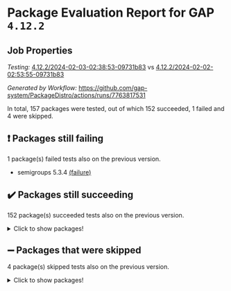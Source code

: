 # Package Evaluation Report for GAP `4.12.2`

## Job Properties

*Testing:* [4.12.2/2024-02-03-02:38:53-09731b83](https://github.com/gap-system/PackageDistro/blob/data/reports/4.12.2/2024-02-03-02:38:53-09731b83) vs [4.12.2/2024-02-02-02:53:55-09731b83](https://github.com/gap-system/PackageDistro/blob/data/reports/4.12.2/2024-02-02-02:53:55-09731b83)

*Generated by Workflow:* https://github.com/gap-system/PackageDistro/actions/runs/7763817531

In total, 157 packages were tested, out of which 152 succeeded, 1 failed and 4 were skipped.

## :exclamation: Packages still failing

1 package(s) failed tests also on the previous version.
- semigroups 5.3.4 [(failure)](https://github.com/gap-system/PackageDistro/actions/runs/7763817531/job/21176716543)

## :heavy_check_mark: Packages still succeeding

152 package(s) succeeded tests also on the previous version.
<details><summary>Click to show packages!</summary>

- 4ti2interface 2023.02-04 [(success)](https://github.com/gap-system/PackageDistro/actions/runs/7763817531/job/21176700991)
- ace 5.6.2 [(success)](https://github.com/gap-system/PackageDistro/actions/runs/7763817531/job/21176701067)
- aclib 1.3.2 [(success)](https://github.com/gap-system/PackageDistro/actions/runs/7763817531/job/21176701129)
- agt 0.3.1 [(success)](https://github.com/gap-system/PackageDistro/actions/runs/7763817531/job/21176701192)
- alnuth 3.2.1 [(success)](https://github.com/gap-system/PackageDistro/actions/runs/7763817531/job/21176701262)
- anupq 3.3.0 [(success)](https://github.com/gap-system/PackageDistro/actions/runs/7763817531/job/21176701329)
- atlasrep 2.1.8 [(success)](https://github.com/gap-system/PackageDistro/actions/runs/7763817531/job/21176701406)
- autodoc 2023.06.19 [(success)](https://github.com/gap-system/PackageDistro/actions/runs/7763817531/job/21176701501)
- automata 1.15 [(success)](https://github.com/gap-system/PackageDistro/actions/runs/7763817531/job/21176703019)
- automgrp 1.3.2 [(success)](https://github.com/gap-system/PackageDistro/actions/runs/7763817531/job/21176703265)
- autpgrp 1.11 [(success)](https://github.com/gap-system/PackageDistro/actions/runs/7763817531/job/21176703448)
- cap 2024.01-06 [(success)](https://github.com/gap-system/PackageDistro/actions/runs/7763817531/job/21176704209)
- caratinterface 2.3.6 [(success)](https://github.com/gap-system/PackageDistro/actions/runs/7763817531/job/21176704905)
- cddinterface 2022.11.01 [(success)](https://github.com/gap-system/PackageDistro/actions/runs/7763817531/job/21176705183)
- circle 1.6.6 [(success)](https://github.com/gap-system/PackageDistro/actions/runs/7763817531/job/21176705261)
- classicpres 1.22 [(success)](https://github.com/gap-system/PackageDistro/actions/runs/7763817531/job/21176705330)
- cohomolo 1.6.11 [(success)](https://github.com/gap-system/PackageDistro/actions/runs/7763817531/job/21176705415)
- congruence 1.2.5 [(success)](https://github.com/gap-system/PackageDistro/actions/runs/7763817531/job/21176705501)
- corelg 1.56 [(success)](https://github.com/gap-system/PackageDistro/actions/runs/7763817531/job/21176705598)
- crime 1.6 [(success)](https://github.com/gap-system/PackageDistro/actions/runs/7763817531/job/21176705670)
- crisp 1.4.6 [(success)](https://github.com/gap-system/PackageDistro/actions/runs/7763817531/job/21176705735)
- crypting 0.10.4 [(success)](https://github.com/gap-system/PackageDistro/actions/runs/7763817531/job/21176705799)
- cryst 4.1.27 [(success)](https://github.com/gap-system/PackageDistro/actions/runs/7763817531/job/21176705854)
- crystcat 1.1.10 [(success)](https://github.com/gap-system/PackageDistro/actions/runs/7763817531/job/21176705939)
- ctbllib 1.3.7 [(success)](https://github.com/gap-system/PackageDistro/actions/runs/7763817531/job/21176706011)
- cubefree 1.19 [(success)](https://github.com/gap-system/PackageDistro/actions/runs/7763817531/job/21176706080)
- curlinterface 2.3.2 [(success)](https://github.com/gap-system/PackageDistro/actions/runs/7763817531/job/21176706175)
- cvec 2.8.1 [(success)](https://github.com/gap-system/PackageDistro/actions/runs/7763817531/job/21176706274)
- datastructures 0.3.0 [(success)](https://github.com/gap-system/PackageDistro/actions/runs/7763817531/job/21176706350)
- deepthought 1.0.6 [(success)](https://github.com/gap-system/PackageDistro/actions/runs/7763817531/job/21176706456)
- design 1.8 [(success)](https://github.com/gap-system/PackageDistro/actions/runs/7763817531/job/21176706538)
- difsets 2.3.1 [(success)](https://github.com/gap-system/PackageDistro/actions/runs/7763817531/job/21176706597)
- digraphs 1.6.3 [(success)](https://github.com/gap-system/PackageDistro/actions/runs/7763817531/job/21176706696)
- edim 1.3.7 [(success)](https://github.com/gap-system/PackageDistro/actions/runs/7763817531/job/21176706813)
- example 4.3.4 [(success)](https://github.com/gap-system/PackageDistro/actions/runs/7763817531/job/21176708451)
- examplesforhomalg 2023.10-01 [(success)](https://github.com/gap-system/PackageDistro/actions/runs/7763817531/job/21176708580)
- factint 1.6.3 [(success)](https://github.com/gap-system/PackageDistro/actions/runs/7763817531/job/21176708672)
- ferret 1.0.10 [(success)](https://github.com/gap-system/PackageDistro/actions/runs/7763817531/job/21176708753)
- fga 1.5.0 [(success)](https://github.com/gap-system/PackageDistro/actions/runs/7763817531/job/21176708832)
- fining 1.5.6 [(success)](https://github.com/gap-system/PackageDistro/actions/runs/7763817531/job/21176708914)
- float 1.0.4 [(success)](https://github.com/gap-system/PackageDistro/actions/runs/7763817531/job/21176709015)
- format 1.4.3 [(success)](https://github.com/gap-system/PackageDistro/actions/runs/7763817531/job/21176709101)
- forms 1.2.9 [(success)](https://github.com/gap-system/PackageDistro/actions/runs/7763817531/job/21176709198)
- fplsa 1.2.6 [(success)](https://github.com/gap-system/PackageDistro/actions/runs/7763817531/job/21176709292)
- fr 2.4.13 [(success)](https://github.com/gap-system/PackageDistro/actions/runs/7763817531/job/21176709385)
- francy 2.0.3 [(success)](https://github.com/gap-system/PackageDistro/actions/runs/7763817531/job/21176709490)
- fwtree 1.3 [(success)](https://github.com/gap-system/PackageDistro/actions/runs/7763817531/job/21176709581)
- gapdoc 1.6.6 [(success)](https://github.com/gap-system/PackageDistro/actions/runs/7763817531/job/21176709673)
- gauss 2023.02-04 [(success)](https://github.com/gap-system/PackageDistro/actions/runs/7763817531/job/21176709788)
- gaussforhomalg 2023.11-01 [(success)](https://github.com/gap-system/PackageDistro/actions/runs/7763817531/job/21176709867)
- gbnp 1.0.5 [(success)](https://github.com/gap-system/PackageDistro/actions/runs/7763817531/job/21176709949)
- generalizedmorphismsforcap 2024.01-01 [(success)](https://github.com/gap-system/PackageDistro/actions/runs/7763817531/job/21176710033)
- genss 1.6.8 [(success)](https://github.com/gap-system/PackageDistro/actions/runs/7763817531/job/21176710120)
- gradedmodules 2024.01-01 [(success)](https://github.com/gap-system/PackageDistro/actions/runs/7763817531/job/21176710221)
- gradedringforhomalg 2023.08-01 [(success)](https://github.com/gap-system/PackageDistro/actions/runs/7763817531/job/21176710311)
- grape 4.9.0 [(success)](https://github.com/gap-system/PackageDistro/actions/runs/7763817531/job/21176710403)
- groupoids 1.74 [(success)](https://github.com/gap-system/PackageDistro/actions/runs/7763817531/job/21176710487)
- grpconst 2.6.5 [(success)](https://github.com/gap-system/PackageDistro/actions/runs/7763817531/job/21176710566)
- guarana 0.96.3 [(success)](https://github.com/gap-system/PackageDistro/actions/runs/7763817531/job/21176710639)
- guava 3.18 [(success)](https://github.com/gap-system/PackageDistro/actions/runs/7763817531/job/21176710721)
- hap 1.62 [(success)](https://github.com/gap-system/PackageDistro/actions/runs/7763817531/job/21176710809)
- hapcryst 0.1.15 [(success)](https://github.com/gap-system/PackageDistro/actions/runs/7763817531/job/21176710914)
- hecke 1.5.3 [(success)](https://github.com/gap-system/PackageDistro/actions/runs/7763817531/job/21176711009)
- help 3.5 [(success)](https://github.com/gap-system/PackageDistro/actions/runs/7763817531/job/21176711118)
- homalg 2024.01-01 [(success)](https://github.com/gap-system/PackageDistro/actions/runs/7763817531/job/21176711217)
- homalgtocas 2023.11-01 [(success)](https://github.com/gap-system/PackageDistro/actions/runs/7763817531/job/21176711335)
- idrel 2.46 [(success)](https://github.com/gap-system/PackageDistro/actions/runs/7763817531/job/21176711438)
- images 1.3.2 [(success)](https://github.com/gap-system/PackageDistro/actions/runs/7763817531/job/21176711538)
- intpic 0.3.0 [(success)](https://github.com/gap-system/PackageDistro/actions/runs/7763817531/job/21176711646)
- io 4.8.2 [(success)](https://github.com/gap-system/PackageDistro/actions/runs/7763817531/job/21176711751)
- io_forhomalg 2023.02-04 [(success)](https://github.com/gap-system/PackageDistro/actions/runs/7763817531/job/21176711864)
- irredsol 1.4.4 [(success)](https://github.com/gap-system/PackageDistro/actions/runs/7763817531/job/21176711994)
- json 2.2.0 [(success)](https://github.com/gap-system/PackageDistro/actions/runs/7763817531/job/21176712108)
- jupyterkernel 1.5.0 [(success)](https://github.com/gap-system/PackageDistro/actions/runs/7763817531/job/21176712211)
- jupyterviz 1.5.6 [(success)](https://github.com/gap-system/PackageDistro/actions/runs/7763817531/job/21176712336)
- kan 1.37 [(success)](https://github.com/gap-system/PackageDistro/actions/runs/7763817531/job/21176712451)
- kbmag 1.5.11 [(success)](https://github.com/gap-system/PackageDistro/actions/runs/7763817531/job/21176712550)
- laguna 3.9.6 [(success)](https://github.com/gap-system/PackageDistro/actions/runs/7763817531/job/21176712632)
- liealgdb 2.2.1 [(success)](https://github.com/gap-system/PackageDistro/actions/runs/7763817531/job/21176712723)
- liepring 2.8 [(success)](https://github.com/gap-system/PackageDistro/actions/runs/7763817531/job/21176712811)
- liering 2.4.2 [(success)](https://github.com/gap-system/PackageDistro/actions/runs/7763817531/job/21176712911)
- linearalgebraforcap 2024.01-07 [(success)](https://github.com/gap-system/PackageDistro/actions/runs/7763817531/job/21176713012)
- localizeringforhomalg 2023.10-01 [(success)](https://github.com/gap-system/PackageDistro/actions/runs/7763817531/job/21176713116)
- loops 3.4.3 [(success)](https://github.com/gap-system/PackageDistro/actions/runs/7763817531/job/21176713224)
- lpres 1.0.3 [(success)](https://github.com/gap-system/PackageDistro/actions/runs/7763817531/job/21176713339)
- majoranaalgebras 1.5.1 [(success)](https://github.com/gap-system/PackageDistro/actions/runs/7763817531/job/21176713470)
- mapclass 1.4.6 [(success)](https://github.com/gap-system/PackageDistro/actions/runs/7763817531/job/21176713575)
- matgrp 0.70 [(success)](https://github.com/gap-system/PackageDistro/actions/runs/7763817531/job/21176713694)
- matricesforhomalg 2023.11-02 [(success)](https://github.com/gap-system/PackageDistro/actions/runs/7763817531/job/21176713821)
- modisom 2.5.4 [(success)](https://github.com/gap-system/PackageDistro/actions/runs/7763817531/job/21176713954)
- modulepresentationsforcap 2024.01-04 [(success)](https://github.com/gap-system/PackageDistro/actions/runs/7763817531/job/21176714073)
- modules 2024.01-01 [(success)](https://github.com/gap-system/PackageDistro/actions/runs/7763817531/job/21176714185)
- monoidalcategories 2024.01-13 [(success)](https://github.com/gap-system/PackageDistro/actions/runs/7763817531/job/21176714273)
- nconvex 2022.09-01 [(success)](https://github.com/gap-system/PackageDistro/actions/runs/7763817531/job/21176714365)
- nilmat 1.4.2 [(success)](https://github.com/gap-system/PackageDistro/actions/runs/7763817531/job/21176714437)
- nock 1.5 [(success)](https://github.com/gap-system/PackageDistro/actions/runs/7763817531/job/21176714510)
- normalizinterface 1.3.6 [(success)](https://github.com/gap-system/PackageDistro/actions/runs/7763817531/job/21176714582)
- nq 2.5.11 [(success)](https://github.com/gap-system/PackageDistro/actions/runs/7763817531/job/21176714642)
- numericalsgps 1.3.1 [(success)](https://github.com/gap-system/PackageDistro/actions/runs/7763817531/job/21176714712)
- openmath 11.5.3 [(success)](https://github.com/gap-system/PackageDistro/actions/runs/7763817531/job/21176714795)
- orb 4.9.0 [(success)](https://github.com/gap-system/PackageDistro/actions/runs/7763817531/job/21176714874)
- packagemanager 1.4.3 [(success)](https://github.com/gap-system/PackageDistro/actions/runs/7763817531/job/21176714955)
- patternclass 2.4.3 [(success)](https://github.com/gap-system/PackageDistro/actions/runs/7763817531/job/21176715041)
- permut 2.0.5 [(success)](https://github.com/gap-system/PackageDistro/actions/runs/7763817531/job/21176715085)
- polenta 1.3.10 [(success)](https://github.com/gap-system/PackageDistro/actions/runs/7763817531/job/21176715157)
- polymaking 0.8.7 [(success)](https://github.com/gap-system/PackageDistro/actions/runs/7763817531/job/21176715232)
- primgrp 3.4.4 [(success)](https://github.com/gap-system/PackageDistro/actions/runs/7763817531/job/21176715297)
- profiling 2.5.4 [(success)](https://github.com/gap-system/PackageDistro/actions/runs/7763817531/job/21176715372)
- qdistrnd 0.9.2 [(success)](https://github.com/gap-system/PackageDistro/actions/runs/7763817531/job/21176715430)
- qpa 1.35 [(success)](https://github.com/gap-system/PackageDistro/actions/runs/7763817531/job/21176715491)
- quagroup 1.8.4 [(success)](https://github.com/gap-system/PackageDistro/actions/runs/7763817531/job/21176715556)
- radiroot 2.9 [(success)](https://github.com/gap-system/PackageDistro/actions/runs/7763817531/job/21176715631)
- rcwa 4.7.1 [(success)](https://github.com/gap-system/PackageDistro/actions/runs/7763817531/job/21176715730)
- rds 1.8 [(success)](https://github.com/gap-system/PackageDistro/actions/runs/7763817531/job/21176715821)
- recog 1.4.2 [(success)](https://github.com/gap-system/PackageDistro/actions/runs/7763817531/job/21176715892)
- repndecomp 1.3.0 [(success)](https://github.com/gap-system/PackageDistro/actions/runs/7763817531/job/21176715964)
- repsn 3.1.2 [(success)](https://github.com/gap-system/PackageDistro/actions/runs/7763817531/job/21176716078)
- resclasses 4.7.3 [(success)](https://github.com/gap-system/PackageDistro/actions/runs/7763817531/job/21176716179)
- ringsforhomalg 2023.11-02 [(success)](https://github.com/gap-system/PackageDistro/actions/runs/7763817531/job/21176716278)
- sco 2023.08-01 [(success)](https://github.com/gap-system/PackageDistro/actions/runs/7763817531/job/21176716362)
- scscp 2.4.2 [(success)](https://github.com/gap-system/PackageDistro/actions/runs/7763817531/job/21176716441)
- sglppow 2.3 [(success)](https://github.com/gap-system/PackageDistro/actions/runs/7763817531/job/21176716647)
- sgpviz 0.999.5 [(success)](https://github.com/gap-system/PackageDistro/actions/runs/7763817531/job/21176716750)
- simpcomp 2.1.14 [(success)](https://github.com/gap-system/PackageDistro/actions/runs/7763817531/job/21176716860)
- singular 2023.02.09 [(success)](https://github.com/gap-system/PackageDistro/actions/runs/7763817531/job/21176716984)
- sl2reps 1.1 [(success)](https://github.com/gap-system/PackageDistro/actions/runs/7763817531/job/21176717105)
- sla 1.5.3 [(success)](https://github.com/gap-system/PackageDistro/actions/runs/7763817531/job/21176717232)
- smallgrp 1.5.3 [(success)](https://github.com/gap-system/PackageDistro/actions/runs/7763817531/job/21176717349)
- smallsemi 0.6.13 [(success)](https://github.com/gap-system/PackageDistro/actions/runs/7763817531/job/21176717449)
- sonata 2.9.6 [(success)](https://github.com/gap-system/PackageDistro/actions/runs/7763817531/job/21176717637)
- sophus 1.27 [(success)](https://github.com/gap-system/PackageDistro/actions/runs/7763817531/job/21176717733)
- sotgrps 1.2 [(success)](https://github.com/gap-system/PackageDistro/actions/runs/7763817531/job/21176717817)
- spinsym 1.5.2 [(success)](https://github.com/gap-system/PackageDistro/actions/runs/7763817531/job/21176717894)
- standardff 1.0 [(success)](https://github.com/gap-system/PackageDistro/actions/runs/7763817531/job/21176717984)
- symbcompcc 1.3.2 [(success)](https://github.com/gap-system/PackageDistro/actions/runs/7763817531/job/21176718063)
- thelma 1.3 [(success)](https://github.com/gap-system/PackageDistro/actions/runs/7763817531/job/21176718146)
- tomlib 1.2.11 [(success)](https://github.com/gap-system/PackageDistro/actions/runs/7763817531/job/21176718236)
- toolsforhomalg 2023.11-01 [(success)](https://github.com/gap-system/PackageDistro/actions/runs/7763817531/job/21176718313)
- toric 1.9.5 [(success)](https://github.com/gap-system/PackageDistro/actions/runs/7763817531/job/21176718411)
- toricvarieties 2022.07.13 [(success)](https://github.com/gap-system/PackageDistro/actions/runs/7763817531/job/21176718498)
- transgrp 3.6.5 [(success)](https://github.com/gap-system/PackageDistro/actions/runs/7763817531/job/21176718590)
- ugaly 4.1.3 [(success)](https://github.com/gap-system/PackageDistro/actions/runs/7763817531/job/21176718679)
- unipot 1.5 [(success)](https://github.com/gap-system/PackageDistro/actions/runs/7763817531/job/21176718766)
- unitlib 4.2.0 [(success)](https://github.com/gap-system/PackageDistro/actions/runs/7763817531/job/21176718868)
- utils 0.85 [(success)](https://github.com/gap-system/PackageDistro/actions/runs/7763817531/job/21176718943)
- uuid 0.7 [(success)](https://github.com/gap-system/PackageDistro/actions/runs/7763817531/job/21176719022)
- walrus 0.9991 [(success)](https://github.com/gap-system/PackageDistro/actions/runs/7763817531/job/21176719095)
- wedderga 4.10.4 [(success)](https://github.com/gap-system/PackageDistro/actions/runs/7763817531/job/21176719175)
- xmod 2.92 [(success)](https://github.com/gap-system/PackageDistro/actions/runs/7763817531/job/21176719246)
- xmodalg 1.23 [(success)](https://github.com/gap-system/PackageDistro/actions/runs/7763817531/job/21176719318)
- yangbaxter 0.10.3 [(success)](https://github.com/gap-system/PackageDistro/actions/runs/7763817531/job/21176719381)
- zeromqinterface 0.14 [(success)](https://github.com/gap-system/PackageDistro/actions/runs/7763817531/job/21176719461)
</details>

## :heavy_minus_sign: Packages that were skipped

4 package(s) skipped tests also on the previous version.
<details><summary>Click to show packages!</summary>

- browse 1.8.21 [(skipped)](https://github.com/gap-system/PackageDistro/actions/runs/7763817531/job/21176411304)
- itc 1.5.1 [(skipped)](https://github.com/gap-system/PackageDistro/actions/runs/7763817531/job/21176411304)
- polycyclic 2.16 [(skipped)](https://github.com/gap-system/PackageDistro/actions/runs/7763817531/job/21176411304)
- xgap 4.31 [(skipped)](https://github.com/gap-system/PackageDistro/actions/runs/7763817531/job/21176411304)
</details>

